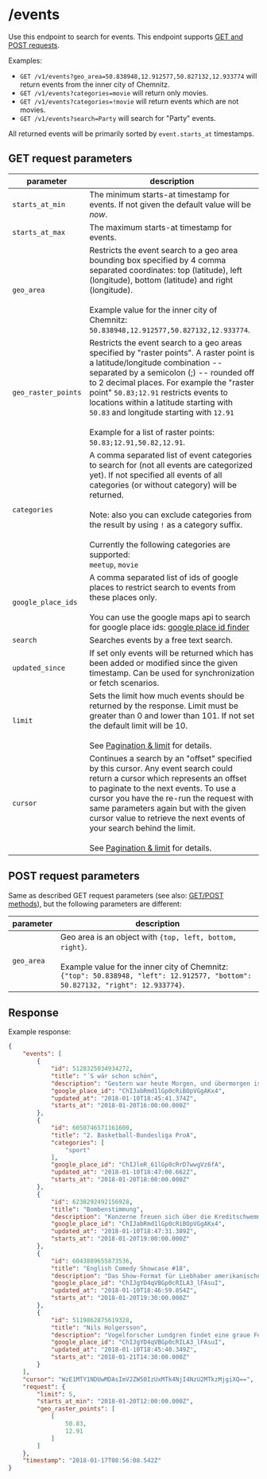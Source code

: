 # /events

Use this endpoint to search for events. This endpoint supports [GET and POST requests](https://github.com/haed/eventer-rest-api/blob/master/README.md#getpost-methods).

Examples:
* `GET /v1/events?geo_area=50.838948,12.912577,50.827132,12.933774` will return events from the inner city of Chemnitz.
* `GET /v1/events?categories=movie` will return only movies.
* `GET /v1/events?categories=!movie` will return events which are not movies.
* `GET /v1/events?search=Party` will search for "Party" events.

All returned events will be primarily sorted by `event.starts_at` timestamps.


## GET request parameters

parameter | description
--------- | -----------
`starts_at_min` | The minimum starts-at timestamp for events. If not given the default value will be *now*.
`starts_at_max` | The maximum starts-at timestamp for events.
`geo_area` | Restricts the event search to a geo area bounding box specified by 4 comma separated coordinates: top (latitude), left (longitude), bottom (latitude) and right (longitude). <br/><br/>Example value for the inner city of Chemnitz: `50.838948,12.912577,50.827132,12.933774`.
`geo_raster_points` | Restricts the event search to a geo areas specified by "raster points". A raster point is a latitude/longitude combination -- separated by a semicolon (;) -- rounded off to 2 decimal places. For example the "raster point" `50.83;12.91` restricts events to locations within a latitude starting with `50.83` and longitude starting with `12.91`<br/><br/>Example for a list of raster points: `50.83;12.91,50.82,12.91`.
`categories` | A comma separated list of event categories to search for (not all events are categorized yet). If not specified all events of all categories (or without category) will be returned.<br/><br/>Note: also you can exclude categories from the result by using `!` as a category suffix.<br/><br/>Currently the following categories are supported: <br/>`meetup`, `movie`
`google_place_ids` | A comma separated list of ids of google places to restrict search to events from these places only.<br/><br/>You can use the google maps api to search for google place ids: [google place id finder](https://developers.google.com/maps/documentation/javascript/examples/places-placeid-finder)
`search` | Searches events by a free text search.
`updated_since` | If set only events will be returned which has been added or modified since the given timestamp. Can be used for synchronization or fetch scenarios.
`limit` | Sets the limit how much events should be returned by the response. Limit must be greater than 0 and lower than 101. If not set the default limit will be 10.<br/><br/>See [Pagination & limit](https://github.com/haed/eventer-rest-api/blob/master/README.md#pagination--limit) for details.
`cursor` | Continues a search by an "offset" specified by this cursor. Any event search could return a cursor which represents an offset to paginate to the next events. To use a cursor you have the re-run the request with same parameters again but with the given cursor value to retrieve the next events of your search behind the limit.<br/><br/>See [Pagination & limit](https://github.com/haed/eventer-rest-api/blob/master/README.md#pagination--limit) for details.


## POST request parameters

Same as described GET request parameters (see also: [GET/POST methods](https://github.com/haed/eventer-web-api#getpost-methods)), but the following parameters are different:

parameter | description
--------- | -----------
`geo_area` | Geo area is an object with `{top, left, bottom, right}`.  <br/><br/>Example value for the inner city of Chemnitz: `{"top": 50.838948, "left": 12.912577, "bottom": 50.827132, "right": 12.933774}`.


## Response

Example response:
```json
{
    "events": [
        {
            "id": 5128325034934272,
            "title": "´S wär schon schön",
            "description": "Gestern war heute Morgen, und übermorgen ist auch noch ein Tag. Doch etwas muss passieren, so geht's nicht weiter. Und was sagt eigentlich Mutti? Wenn unter einem Dach drei Generationen leben, haben nicht nur die ihren Spaß, sondern auch das Publikum.",
            "google_place_id": "ChIJabRmd1lGp0cRiBOpVGgAKx4",
            "updated_at": "2018-01-10T18:45:41.374Z",
            "starts_at": "2018-01-20T16:00:00.000Z"
        },
        {
            "id": 6050746571161600,
            "title": "2. Basketball-Bundesliga ProA",
            "categories": [
                "sport"
            ],
            "google_place_id": "ChIJleR_61lGp0cRrD7wwgVz6fA",
            "updated_at": "2018-01-10T18:47:00.662Z",
            "starts_at": "2018-01-20T18:00:00.000Z"
        },
        {
            "id": 6238292492156928,
            "title": "Bombenstimmung",
            "description": "Konzerne freuen sich über die Kreditschwemme, Rüstungsschmieden auf Aufträge, Taxifahrer auf den Mindestlohn und Familien auf die Kindergelderhöhung um 2 €. Nur bei Griechen und Asylbewerbern ist die Freude noch getrübt. Doch Abhilfe ist in Sicht.",
            "google_place_id": "ChIJabRmd1lGp0cRiBOpVGgAKx4",
            "updated_at": "2018-01-10T18:47:31.389Z",
            "starts_at": "2018-01-20T19:00:00.000Z"
        },
        {
            "id": 6043889655873536,
            "title": "English Comedy Showcase #18",
            "description": "Das Show-Format für Liebhaber amerikanischer TV-Serien und Englisch-Lernende in englischer Sprache. Zu Gast sind Miles Lloyd und Tim Whelan.",
            "google_place_id": "ChIJgYD4qVBGp0cRILA3_lFAsuI",
            "updated_at": "2018-01-10T18:46:59.854Z",
            "starts_at": "2018-01-20T19:30:00.000Z"
        },
        {
            "id": 5119862875619328,
            "title": "Nils Holgersson",
            "description": "Vogelforscher Lundgren findet eine graue Feder und sofort fällt ihm die Geschichte von Nils Holgersson ein, einem Jungen, der auf dem Rücken eines weißen Gänserichs versucht, einer Schar Wildgänse zu folgen. Kreatives Schauspiel für Kinder ab 4.",
            "google_place_id": "ChIJgYD4qVBGp0cRILA3_lFAsuI",
            "updated_at": "2018-01-10T18:45:40.349Z",
            "starts_at": "2018-01-21T14:30:00.000Z"
        }
    ],
    "cursor": "WzE1MTY1NDUwMDAsImV2ZW50IzUxMTk4NjI4NzU2MTkzMjgiXQ==",
    "request": {
        "limit": 5,
        "starts_at_min": "2018-01-20T12:00:00.000Z",
        "geo_raster_points": [
            [
                50.83,
                12.91
            ]
        ]
    },
    "timestamp": "2018-01-17T08:56:08.542Z"
}
```
